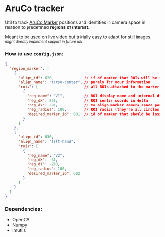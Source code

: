 # AruCo tracker

Util to track [AruCo Marker](https://www.uco.es/investiga/grupos/ava/portfolio/aruco/) positions and identities in camera space in relation to predefined <b>regions of interest</b>.

<p> Meant to be used on live video but trivially easy to adapt for still images.
<br> <sup><i>might directly implement support in future idk</i></sup>

### How to use `config.json`:

```` JSON
{
  "region_marker": [
    {
      "align_id": 620,              // if of marker that ROIs will be in delta to
      "align_name": "torso-center", // purely for your information
      "rois": [                     // all ROIs attached to the marker
        {
          "reg_name": "V1",         // ROI display name and internal dict key
          "reg_dX": 250,            // ROI center coords in delta
          "reg_dY": 200,            // to align marker camera space position
          "reg_radius": 100,        // ROI radius (they're all circles rn)
          "desired_marker_id": 601  // id of marker that should be inside the ROI
        }
      ]
    },
    {
      "align_id": 630,
      "align_name": "left-hand",
      "rois": [
        {
          "reg_name": "V2",
          "reg_dX": -30,
          "reg_dY": -200,
          "reg_radius": 100,
          "desired_marker_id": 602
        }
      ]
    }
  ]
}
````

### Dependencies:
- OpenCV
- Numpy
- imutils